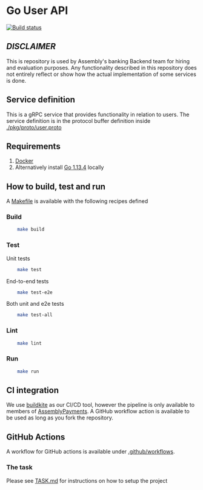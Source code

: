 # Go User API

[![Build status](https://badge.buildkite.com/49a408b9fd43b6628a55e541f5f7a73e4e548c37c1e7fb0491.svg)](https://buildkite.com/assembly-payments/banking-be-hiring-go-user-api)

## *DISCLAIMER*

This is repository is used by Assembly's banking Backend team for hiring and evaluation purposes. Any functionality described in this repository does not entirely reflect or show how the actual implementation of some services is done.

## Service definition

This is a gRPC service that provides functionality in relation to users.
The service definition is in the protocol buffer definition inside [./pkg/proto/user.proto](./pkg/proto/user.proto)

## Requirements

1. [Docker](https://docs.docker.com/install/)
2. Alternatively install [Go 1.13.4](https://golang.org/dl/) locally

## How to build, test and run

A [Makefile](Makefile) is available with the following recipes defined

### Build

```sh
    make build
```

### Test

Unit tests

```sh
    make test
```

End-to-end tests

```sh
    make test-e2e
```

Both unit and e2e tests

```sh
    make test-all
```

### Lint

```sh
    make lint
```

### Run

```sh
    make run
```

## CI integration

We use [buildkite](https://buildkite.com/) as our CI/CD tool, however the pipeline is only available to members of [AssemblyPayments](https://github.com/AssemblyPayments).
A GitHub workflow action is available to be used as long as you fork the repository.

## GitHub Actions

A workflow for GitHub actions is available under [.github/workflows](.github/workflows/main.yml).

### The task

Please see [TASK.md](TASK.md) for instructions on how to setup the project

